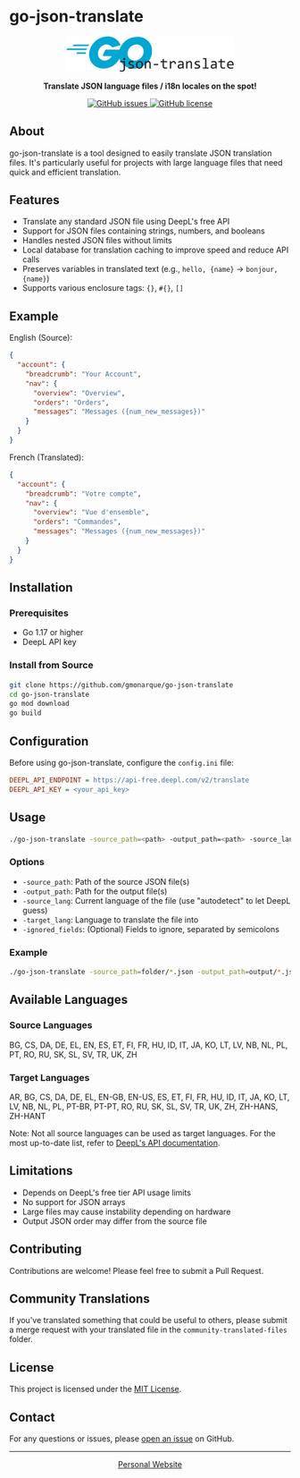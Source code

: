 # go-json-translate

<p align="center">
  <img width="300" alt="go-json-translate" src="images/go-json-translate-logo.svg">
</p>

<p align="center">
  <strong>Translate JSON language files / i18n locales on the spot!</strong>
</p>

<p align="center">
  <a href="https://github.com/gmonarque/go-json-translate/issues">
    <img src="https://img.shields.io/github/issues/gmonarque/go-json-translate" alt="GitHub issues">
  </a>
  <a href="https://github.com/gmonarque/go-json-translate/blob/main/LICENSE">
    <img src="https://img.shields.io/github/license/gmonarque/go-json-translate" alt="GitHub license">
  </a>
</p>

## About

go-json-translate is a tool designed to easily translate JSON translation files. It's particularly useful for projects with large language files that need quick and efficient translation.

## Features

- Translate any standard JSON file using DeepL's free API
- Support for JSON files containing strings, numbers, and booleans
- Handles nested JSON files without limits
- Local database for translation caching to improve speed and reduce API calls
- Preserves variables in translated text (e.g., `hello, {name}` -> `bonjour, {name}`)
- Supports various enclosure tags: `{}`, `#{}`, `[]`

## Example

English (Source):
```json
{
  "account": {
    "breadcrumb": "Your Account",
    "nav": {
      "overview": "Overview",
      "orders": "Orders",
      "messages": "Messages ({num_new_messages})"
    }
  }
}
```

French (Translated):
```json
{
  "account": {
    "breadcrumb": "Votre compte",
    "nav": {
      "overview": "Vue d'ensemble",
      "orders": "Commandes",
      "messages": "Messages ({num_new_messages})"
    }
  }
}
```

## Installation

### Prerequisites

- Go 1.17 or higher
- DeepL API key

### Install from Source

```sh
git clone https://github.com/gmonarque/go-json-translate
cd go-json-translate
go mod download
go build
```

## Configuration

Before using go-json-translate, configure the `config.ini` file:

```ini
DEEPL_API_ENDPOINT = https://api-free.deepl.com/v2/translate
DEEPL_API_KEY = <your_api_key>
```

## Usage

```sh
./go-json-translate -source_path=<path> -output_path=<path> -source_lang=<lang> -target_lang=<lang> [-ignored_fields=<fields>]
```

### Options

- `-source_path`: Path of the source JSON file(s)
- `-output_path`: Path for the output file(s)
- `-source_lang`: Current language of the file (use "autodetect" to let DeepL guess)
- `-target_lang`: Language to translate the file into
- `-ignored_fields`: (Optional) Fields to ignore, separated by semicolons

### Example

```sh
./go-json-translate -source_path=folder/*.json -output_path=output/*.json -source_lang=fr -target_lang=en
```

## Available Languages

### Source Languages
BG, CS, DA, DE, EL, EN, ES, ET, FI, FR, HU, ID, IT, JA, KO, LT, LV, NB, NL, PL, PT, RO, RU, SK, SL, SV, TR, UK, ZH

### Target Languages
AR, BG, CS, DA, DE, EL, EN-GB, EN-US, ES, ET, FI, FR, HU, ID, IT, JA, KO, LT, LV, NB, NL, PL, PT-BR, PT-PT, RO, RU, SK, SL, SV, TR, UK, ZH, ZH-HANS, ZH-HANT

Note: Not all source languages can be used as target languages. For the most up-to-date list, refer to [DeepL's API documentation](https://www.deepl.com/docs-api/translating-text/request/).

## Limitations

- Depends on DeepL's free tier API usage limits
- No support for JSON arrays
- Large files may cause instability depending on hardware
- Output JSON order may differ from the source file

## Contributing

Contributions are welcome! Please feel free to submit a Pull Request.

## Community Translations

If you've translated something that could be useful to others, please submit a merge request with your translated file in the `community-translated-files` folder.

## License

This project is licensed under the [MIT License](LICENSE).

## Contact

For any questions or issues, please [open an issue](https://github.com/gmonarque/go-json-translate/issues) on GitHub.

---

<p align="center">
  <a href="https://gmsec.fr/">Personal Website</a>
</p>
